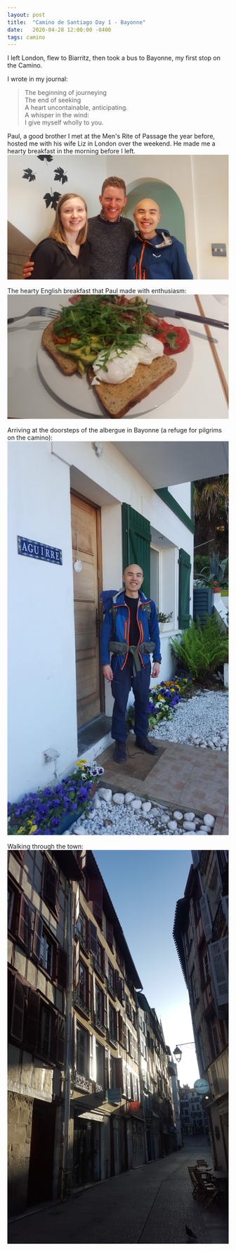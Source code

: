 ```yaml
---
layout: post
title:  "Camino de Santiago Day 1 - Bayonne"
date:   2020-04-28 12:00:00 -0400
tags: camino
---
```

I left London, flew to Biarritz, then took a bus to Bayonne, my first stop on the Camino.

I wrote in my journal:
> The beginning of journeying  
> The end of seeking  
> A heart uncontainable, anticipating.  
> A whisper in the wind:   
> 	I give myself wholly to you.

Paul, a good brother I met at the Men's Rite of Passage the year before, hosted me with his wife Liz in London over the weekend. He made me a hearty breakfast in the morning before I left.  
![with Paul and Liz in the morning](/assets/img/camino/day_1/20190428_100040.jpg)

The hearty English breakfast that Paul made with enthusiasm:  
![hearty English breakfast](/assets/img/camino/day_1/20190428_092812.jpg)

Arriving at the doorsteps of the albergue in Bayonne (a refuge for pilgrims on the camino):  
![door of first albergue](/assets/img/camino/day_1/20190428_182544.jpg)

Walking through the town:  
![door of first albergue](/assets/img/camino/day_1/20190428_193850.jpg)  






